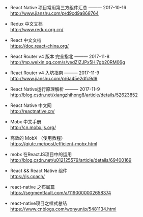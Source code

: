 
- React Native 项目常用第三方组件汇总  ——— 2017-10-16  
http://www.jianshu.com/p/d9cd9a868764

- Redux 中文文档  
http://www.redux.org.cn/

- React 中文文档  
https://doc.react-china.org/ 

- React Router v4 版本 完全指北  ——— 2017-11-8  
http://mp.weixin.qq.com/s/vedZIZJPx5Hi7gb20RM06g

- React Router v4 入坑指南  ——— 2017-11-9  
http://www.jianshu.com/p/6a45e2dfc9d9

- React Native运行原理解析  ——— 2017-11-9  
http://blog.csdn.net/xiangzhihong8/article/details/52623852

- React Native 中文网  
http://reactnative.cn/

- Mobx 中文手册  
http://cn.mobx.js.org/

- 高效的 MobX （使用教程）   
https://qiutc.me/post/efficient-mobx.html

- mobx 在ReactJS项目中的运用  
http://blog.csdn.net/u012125579/article/details/69400169

- React && React Native 组件   
https://js.coach/

- react-native 之布局篇   
https://segmentfault.com/a/1190000002658374

- react-native项目之样式总结   
https://www.cnblogs.com/wonyun/p/5481134.html